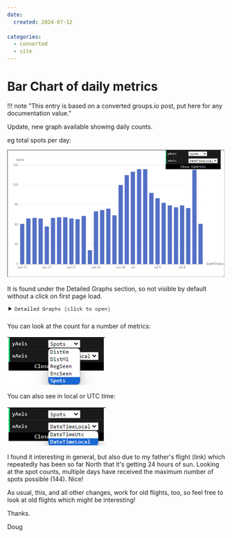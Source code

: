 ```yaml
---
date:
  created: 2024-07-12

categories:
  - converted
  - site
---
```


# Bar Chart of daily metrics

!!! note "This entry is based on a converted groups.io post, put here for any documentation value."

Update, new graph available showing daily counts.

eg total spots per day:

![](image.png)

It is found under the Detailed Graphs section, so not visible by default without a click on first page load.

![](image-3.png)


You can look at the count for a number of metrics:

![](image-1.png)

You can also see in local or UTC time:

![](image-2.png)

I found it interesting in general, but also due to my father's flight (link) which repeatedly has been so far North that it's getting 24 hours of sun. Looking at the spot counts, multiple days have received the maximum number of spots possible (144). Nice!

As usual, this, and all other changes, work for old flights, too, so feel free to look at old flights which might be interesting!

Thanks.


Doug
